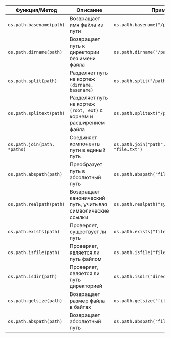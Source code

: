<table>
<thead>
<tr>
<th>Функция/Метод</th>
<th>Описание</th>
<th>Пример</th>
</tr>
</thead>
<tbody>
<tr>
<td><code>os.path.basename(path)</code></td>
<td>Возвращает имя файла из пути</td>
<td><code>os.path.basename("/path/to/file.txt")</code></td>
</tr>
<tr>
<td><code>os.path.dirname(path)</code></td>
<td>Возвращает путь к директории без имени файла</td>
<td><code>os.path.dirname("/path/to/file.txt")</code></td>
</tr>
<tr>
<td><code>os.path.split(path)</code></td>
<td>Разделяет путь на кортеж <code>(dirname, basename)</code></td>
<td><code>os.path.split("/path/to/file.txt")</code></td>
</tr>
<tr>
<td><code>os.path.splitext(path)</code></td>
<td>Разделяет путь на кортеж <code>(root, ext)</code> с корнем и расширением файла</td>
<td><code>os.path.splitext("/path/to/file.txt")</code></td>
</tr>
<tr>
<td><code>os.path.join(path, *paths)</code></td>
<td>Соединяет компоненты пути в единый путь</td>
<td><code>os.path.join("path", "to", "file.txt")</code></td>
</tr>
<tr>
<td><code>os.path.abspath(path)</code></td>
<td>Преобразует путь в абсолютный путь</td>
<td><code>os.path.abspath("file.txt")</code></td>
</tr>
<tr>
<td><code>os.path.realpath(path)</code></td>
<td>Возвращает канонический путь, учитывая символические ссылки</td>
<td><code>os.path.realpath("symlink")</code></td>
</tr>
<tr>
<td><code>os.path.exists(path)</code></td>
<td>Проверяет, существует ли путь</td>
<td><code>os.path.exists("file.txt")</code></td>
</tr>
<tr>
<td><code>os.path.isfile(path)</code></td>
<td>Проверяет, является ли путь файлом</td>
<td><code>os.path.isfile("file.txt")</code></td>
</tr>
<tr>
<td><code>os.path.isdir(path)</code></td>
<td>Проверяет, является ли путь директорией</td>
<td><code>os.path.isdir("directory")</code></td>
</tr>
<tr>
<td><code>os.path.getsize(path)</code></td>
<td>Возвращает размер файла в байтах</td>
<td><code>os.path.getsize("file.txt")</code></td>
</tr>
<tr>
<td><code>os.path.abspath(path)</code></td>
<td>Возвращает абсолютный путь</td>
<td><code>os.path.abspath("file.txt")</code></td>
</tr>
</tbody>
</table>